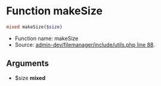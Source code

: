 Function makeSize
===========================





```php
mixed makeSize($size)
```

* Function name: makeSize
* Source: [admin-dev/filemanager/include/utils.php line 88](https://github.com/PrestaShop/PrestaShop/blob/1.6.1.3/admin-dev/filemanager/include/utils.php#L88).

Arguments
---------

* $size **mixed**

